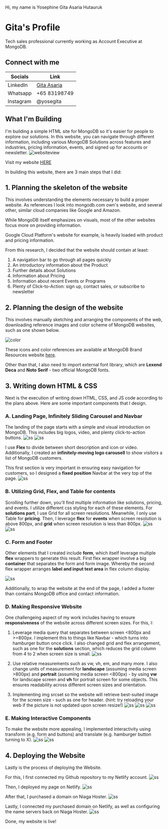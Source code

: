 Hi, my name is Yosephine Gita Asaria Hutauruk

# Gita's Profile
Tech sales professional currently working as Account Executive at MongoDB.

## Connect with me
|Socials   |Link   |
|-------|------------|
|LinkedIn   |[Gita Asaria](https://sg.linkedin.com/in/gita-asaria)     | 
|Whatsapp  |+65 83198749     | 
|Instagram   |@yosegita     | 

## What I'm Building
I'm building a simple HTML site for MongoDB so it's easier for people to explore our solutions. In this website, you can navigate through different information, including various MongoDB Solutions across features and industries, pricing information, events, and signed up for accounts or newsletter. 
![websiteview](./assets/screenshots.png)

Visit my website [HERE](mdb-indo.com)

In building this website, there are 3 main steps that I did:

## 1. Planning the skeleton of the website
This involves understanding the elements necessary to build a proper website. As references I look into mongodb.com own's website, and several other, similar cloud companies like Google and Amazon. 

While MongoDB itself emphasizes on visuals, most of the other websites focus more on providing information. 

Google Cloud Platform's website for example, is heavily loaded with product and pricing information.

From this research, I decided that the website should contain at least:
1. A navigation bar to go through all pages quickly
2. An introductory information about the Product
3. Further details about Solutions
4. Information about Pricing
5. Information about recent Events or Programs
6. Plenty of Click-to-Action: sign up, contact sales, or subscribe to newsletter

## 2. Planning the design of the website
This involves manually sketching and arranging the components of the web, downloading reference images and color scheme of MongoDB websites, such as one shown below. 

![color](./assets/color-scheme.svg)

These icons and color references are available at MongoDB Brand Resources website [here](https://www.mongodb.com/company/newsroom/brand-resources).

Other than that, I also need to import external font library, which are **Lexend Deca** and **Noto Serif** - two official MongoDB fonts. 

## 3. Writing down HTML & CSS
Next is the execution of writing down HTML, CSS, and JS code according to the plans above. Here are some important components that I design. 

### A. Landing Page, Infinitely Sliding Carousel and Navbar 
The landing of the page starts with a simple and visual introduction on MongoDB. This includes big logos, video, and plenty click-to-action buttons.
![ss](./assets/1-a.png)
![ss](./assets/1-b.png)

I use **Flex** to divide between short description and icon or video. Additionally, I created an **infinitely-moving logo carousell** to show visitors a list of MongoDB customers. 

This first section is very important in ensuring easy navigation for customers, so I designed a **fixed position** Navbar at the very top of the page. 
![ss](./assets/6-a.png)

### B. Utilizing Grid, Flex, and Table for contents
Scrolling further down, you'll find multiple information like solutions, pricing, and events. I utilize different css styling for each of these elements. For **solutions part**, I use Grid for all screen resolutions. Meanwhile, I only use Table for **pricing**. Then, I leverage **flex** for **events** when screen resolution is above 800px, and **grid** when screen resolution is less than 800px.
![ss](./assets/2.png)
![ss](./assets/3.png)

### C. Form and Footer
Other elements that I created include **form**, which itself leverage multiple **flex** wrappers to generate this result. First flex wrapper involve a big **container** that separates the form and form image. Whereby the second flex wrapper arranges **label and input text area** in flex column display.

![ss](./assets/4.png)

Additionally, to wrap the website at the end of the page, I added a footer than contains MongoDB office and contact information. 

### D. Making Responsive Website
One challengeing aspect of my work includes having to ensure **responsiveness** of the website across different screen sizes. For this, I:
1. Leverage media query that separates between screen <800px and >=800px. I implement this to things like Navbar - which turns into hamburger button once click. I also changed grid and flex arrangement, such as one for the **solutions** section, which reduces the grid column from 4 to 2 when screen size is small.
![ss](./assets/5-b.png)

2. Use relative measurements such as vw, vh, em, and many more. I also change units of measurement for **landscape** (assuming media screen >800px) and **portrait** (assuming media screen <800px) - by using **vw** for landscape screen and **vh** for portrait screen for some objects. This ensures readability across different screen sizes and orientation.

3. Implementing img srcset so the website will retrieve best-suited image for the screen size - such as one for header. (hint: try reloading your web if the picture is not updated upon screen resize!)
![ss](./assets/5-1.png)
![ss](./assets/5-c.png)
![ss](./assets/5-d.png)

### E. Making Interactive Components
To make the website more appealing, I implemented interactivity using transform (e.g. form and buttons) and translate (e.g. hamburger button turning to X). 
![ss](./assets/6-a.png)
![ss](./assets/6-b.png)


## 4. Deploying the Website
Lastly is the process of deploying the Website. 

For this, I first connected my Github repository to my Netlify account. 
![ss](./assets/connect.png)

Then, I deployed my page on Netlify. 
![ss](./assets/netdeploy.png)

After that, I purchased a domain on Niaga Hoster. 
![ss](./assets/purchase.png)

Lastly, I connected my purchased domain on Netlify, as well as configuring the name servers back on Niaga Hoster. 
![ss](./assets/connectdomain.png)

Done, my website is live!
